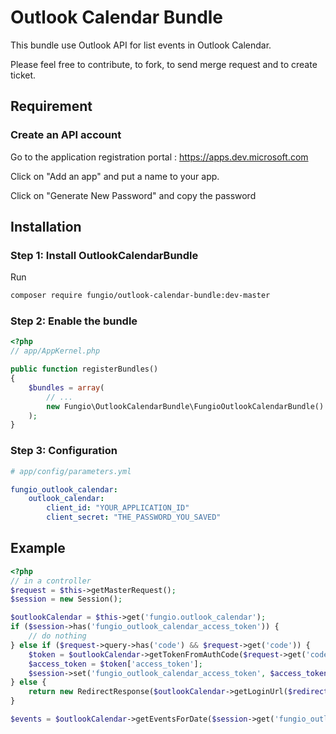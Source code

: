 # Outlook Calendar Bundle

This bundle use Outlook API for list events in Outlook Calendar.

Please feel free to contribute, to fork, to send merge request and to create ticket.

## Requirement
### Create an API account

Go to the application registration portal : https://apps.dev.microsoft.com

Click on "Add an app" and put a name to your app.

Click on "Generate New Password" and copy the password


## Installation
### Step 1: Install OutlookCalendarBundle

Run

```bash
composer require fungio/outlook-calendar-bundle:dev-master
```

### Step 2: Enable the bundle

``` php
<?php
// app/AppKernel.php

public function registerBundles()
{
    $bundles = array(
        // ...
        new Fungio\OutlookCalendarBundle\FungioOutlookCalendarBundle()
    );
}
```

### Step 3: Configuration

```yml
# app/config/parameters.yml

fungio_outlook_calendar:
    outlook_calendar:
        client_id: "YOUR_APPLICATION_ID"
        client_secret: "THE_PASSWORD_YOU_SAVED"
```

## Example

``` php
<?php
// in a controller
$request = $this->getMasterRequest();
$session = new Session();

$outlookCalendar = $this->get('fungio.outlook_calendar');
if ($session->has('fungio_outlook_calendar_access_token')) {
    // do nothing
} else if ($request->query->has('code') && $request->get('code')) {
    $token = $outlookCalendar->getTokenFromAuthCode($request->get('code'), $redirectUri);
    $access_token = $token['access_token'];
    $session->set('fungio_outlook_calendar_access_token', $access_token);
} else {
    return new RedirectResponse($outlookCalendar->getLoginUrl($redirectUri));
}

$events = $outlookCalendar->getEventsForDate($session->get('fungio_outlook_calendar_access_token'), new \DateTime('now');
```